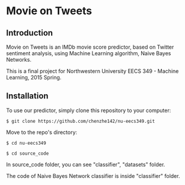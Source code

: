 # Movie on Tweets

## Introduction
Movie on Tweets is an IMDb movie score predictor, based on Twitter sentiment analysis, using Machine Learning algorithm, Naive Bayes Networks.

This is a final project for Northwestern University EECS 349 - Machine Learning, 2015 Spring.

## Installation
To use our predictor, simply clone this repository to your computer:

```
$ git clone https://github.com/chenzhe142/nu-eecs349.git
```

Move to the repo's directory:

```
$ cd nu-eecs349
```
```
$ cd source_code
```

In source_code folder, you can see "classifier", "datasets" folder. 

The code of Naive Bayes Network classifier is inside "classifier" folder. 
